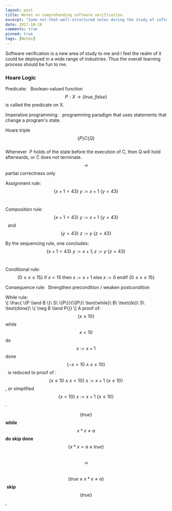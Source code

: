 ```yaml
---
layout: post
title: Notes on comprehending software verification.
excerpt: "Some not-that-well-structured notes during the study of software verification. Including pieces from various sources and mainly plays as a review and combination of the materials I went through."
date: 2017-10-18
comments: true
pinned: true
tags: [Notes]
---
```


Software verification is a new area of study to me and I feel the realm of it could be deployed in a wide range of industries. Thus the overall learning process should be fun to me. 

<!--more-->

### Hoare Logic
Predicate:  
  Boolean-valued function $$P: X \to \{true, false\}$$ is called the predicate on X.  

Imperative programming:  
  programming paradigm that uses statements that change a program's state.  

Hoare triple $$\{P\} C \{Q\}$$  
  Whenever  P holds of the state before the execution of C, then Q will hold afterwards, or C does not terminate. $$\to$$ partial correctness only 

Assignment rule: $$ \{x+1 = 43\}\ y := x + 1\ \{ y = 43 \} $$ 

Composition rule:  
$$\{ x + 1 = 43 \}\ y := x + 1\ \{ y = 43 \}$$ 
and 
$$\{ y = 43 \}\ z := y\ \{ z = 43 \}$$

By the sequencing rule, one concludes: 
$$\{ x + 1 = 43 \}\ y := x + 1; z := y\ \{ z = 43 \}$$ 

Conditional rule: 
$$\{0 ≤ x ≤ 15 \}\ \text{if}\ x < 15\ \text{then}\ x := x + 1\ \text{else}\ x := 0\ \text{endif}\ \{0 ≤ x ≤ 15 \}$$

Consequence rule: 
Strengthen precondition / weaken postcondition  

While rule:  
\\[
\frac{ \\{P \land B \\}\ S\ \\{P\\}}{\\{P\\}\ \text{while}\ B\ \text{do}\ S\ \text{done}\ \\{ \neg B \land P\\}}
\\]
A proof of:  
$$\{x ≤ 10\}$$ while $$x < 10$$ do $$x := x + 1$$ done $$\{\neg x < 10 ∧ x \leq 10\}$$ 
is reduced to proof of : 
$$\{x ≤ 10 ∧ x < 10\}\ x := x + 1\ \{x ≤ 10 \}$$, or simplified  
$$\{x < 10\}\ x := x + 1\ \{x ≤ 10\}$$. 

$$\{true\}$$ **while** $$x * x \neq a$$ **do skip done** $$\{x * x = a \land true\}$$  
$$\to$$ 
$$\{true \land x * x \neq a\}$$ **skip** $$\{true\}$$, 